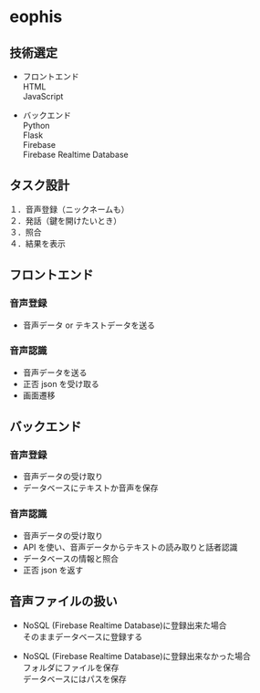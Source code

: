 # eophis

## 技術選定

- フロントエンド  
   HTML  
   JavaScript

- バックエンド  
   Python  
   Flask  
   Firebase  
   Firebase Realtime Database

## タスク設計

１．音声登録（ニックネームも）  
２．発話（鍵を開けたいとき）  
３．照合  
４．結果を表示

## フロントエンド

### 音声登録

- 音声データ or テキストデータを送る

### 音声認識

- 音声データを送る
- 正否 json を受け取る
- 画面遷移

## バックエンド

### 音声登録

- 音声データの受け取り
- データベースにテキストか音声を保存

### 音声認識

- 音声データの受け取り
- API を使い、音声データからテキストの読み取りと話者認識
- データベースの情報と照合
- 正否 json を返す

## 音声ファイルの扱い

- NoSQL (Firebase Realtime Database)に登録出来た場合  
  そのままデータベースに登録する

- NoSQL (Firebase Realtime Database)に登録出来なかった場合  
  フォルダにファイルを保存  
  データベースにはパスを保存
